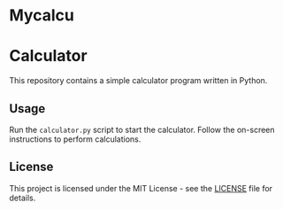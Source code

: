 # Mycalcu
# Calculator

This repository contains a simple calculator program written in Python.

## Usage

Run the `calculator.py` script to start the calculator. Follow the on-screen instructions to perform calculations.

## License

This project is licensed under the MIT License - see the [LICENSE](LICENSE) file for details.
